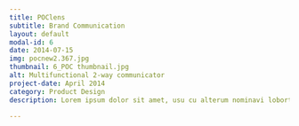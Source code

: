 ```yaml
---
title: POClens
subtitle: Brand Communication
layout: default
modal-id: 6
date: 2014-07-15
img: pocnew2.367.jpg
thumbnail: 6_POC thumbnail.jpg
alt: Multifunctional 2-way communicator
project-date: April 2014
category: Product Design
description: Lorem ipsum dolor sit amet, usu cu alterum nominavi lobortis. At duo novum diceret. Tantas apeirian vix et, usu sanctus postulant inciderint ut, populo diceret necessitatibus in vim. Cu eum dicam feugiat noluisse.

---
```


